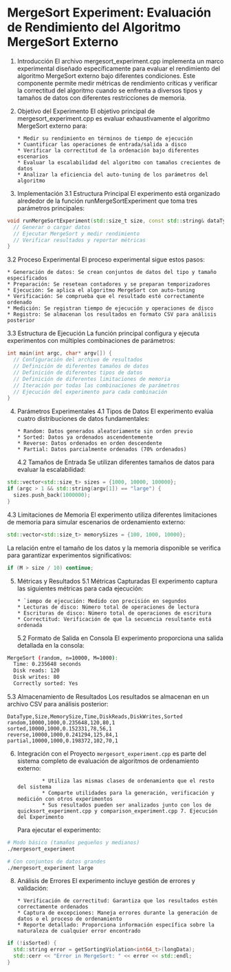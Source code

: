 # MergeSort Experiment: Evaluación de Rendimiento del Algoritmo MergeSort Externo

1.  Introducción
    El archivo mergesort_experiment.cpp implementa un marco experimental diseñado específicamente para evaluar el rendimiento del algoritmo MergeSort externo bajo diferentes condiciones. Este componente permite medir métricas de rendimiento críticas y verificar la correctitud del algoritmo cuando se enfrenta a diversos tipos y tamaños de datos con diferentes restricciones de memoria.

2.  Objetivo del Experimento
    El objetivo principal de mergesort_experiment.cpp es evaluar exhaustivamente el algoritmo MergeSort externo para:

        * Medir su rendimiento en términos de tiempo de ejecución
        * Cuantificar las operaciones de entrada/salida a disco
        * Verificar la correctitud de la ordenación bajo diferentes escenarios
        * Evaluar la escalabilidad del algoritmo con tamaños crecientes de datos
        * Analizar la eficiencia del auto-tuning de los parámetros del algoritmo

3.  Implementación
    3.1 Estructura Principal
    El experimento está organizado alrededor de la función runMergeSortExperiment que toma tres parámetros principales:

```cpp
void runMergeSortExperiment(std::size_t size, const std::string& dataType, std::size_t M) {
  // Generar o cargar datos
  // Ejecutar MergeSort y medir rendimiento
  // Verificar resultados y reportar métricas
}
```

3.2 Proceso Experimental
El proceso experimental sigue estos pasos:

    * Generación de datos: Se crean conjuntos de datos del tipo y tamaño especificados
    * Preparación: Se resetean contadores y se preparan temporizadores
    * Ejecución: Se aplica el algoritmo MergeSort con auto-tuning
    * Verificación: Se comprueba que el resultado esté correctamente ordenado
    * Medición: Se registran tiempo de ejecución y operaciones de disco
    * Registro: Se almacenan los resultados en formato CSV para análisis posterior

3.3 Estructura de Ejecución
La función principal configura y ejecuta experimentos con múltiples combinaciones de parámetros:

```cpp
int main(int argc, char* argv[]) {
  // Configuración del archivo de resultados
  // Definición de diferentes tamaños de datos
  // Definición de diferentes tipos de datos
  // Definición de diferentes limitaciones de memoria
  // Iteración por todas las combinaciones de parámetros
  // Ejecución del experimento para cada combinación
}
```

4.  Parámetros Experimentales
    4.1 Tipos de Datos
    El experimento evalúa cuatro distribuciones de datos fundamentales:

        * Random: Datos generados aleatoriamente sin orden previo
        * Sorted: Datos ya ordenados ascendentemente
        * Reverse: Datos ordenados en orden descendente
        * Partial: Datos parcialmente ordenados (70% ordenados)

    4.2 Tamaños de Entrada
    Se utilizan diferentes tamaños de datos para evaluar la escalabilidad:

```cpp
std::vector<std::size_t> sizes = {1000, 10000, 100000};
if (argc > 1 && std::string(argv[1]) == "large") {
  sizes.push_back(1000000);
}
```

4.3 Limitaciones de Memoria
El experimento utiliza diferentes limitaciones de memoria para simular escenarios de ordenamiento externo:

```cpp
std::vector<std::size_t> memorySizes = {100, 1000, 10000};
```

La relación entre el tamaño de los datos y la memoria disponible se verifica para garantizar experimentos significativos:

```cpp
if (M > size / 10) continue;
```

5.  Métricas y Resultados
    5.1 Métricas Capturadas
    El experimento captura las siguientes métricas para cada ejecución:

        * `iempo de ejecución: Medido con precisión en segundos
        * Lecturas de disco: Número total de operaciones de lectura
        * Escrituras de disco: Número total de operaciones de escritura
        * Correctitud: Verificación de que la secuencia resultante está ordenada

    5.2 Formato de Salida en Consola
    El experimento proporciona una salida detallada en la consola:

```bash
MergeSort (random, n=10000, M=1000):
  Time: 0.235648 seconds
  Disk reads: 120
  Disk writes: 80
  Correctly sorted: Yes
```

5.3 Almacenamiento de Resultados
Los resultados se almacenan en un archivo CSV para análisis posterior:

```cvs
DataType,Size,MemorySize,Time,DiskReads,DiskWrites,Sorted
random,10000,1000,0.235648,120,80,1
sorted,10000,1000,0.152331,78,56,1
reverse,10000,1000,0.241294,125,84,1
partial,10000,1000,0.198372,102,70,1
```

6.  Integración con el Proyecto
    `mergesort_experiment.cpp` es parte del sistema completo de evaluación de algoritmos de ordenamiento externo:

        		* Utiliza las mismas clases de ordenamiento que el resto del sistema
        		* Comparte utilidades para la generación, verificación y medición con otros experimentos
        		* Sus resultados pueden ser analizados junto con los de quicksort_experiment.cpp y comparison_experiment.cpp 7. Ejecución del Experimento

    Para ejecutar el experimento:

```bash
# Modo básico (tamaños pequeños y medianos)
./mergesort_experiment

# Con conjuntos de datos grandes
./mergesort_experiment large
```

8.  Análisis de Errores
    El experimento incluye gestión de errores y validación:

        * Verificación de correctitud: Garantiza que los resultados estén correctamente ordenados
        * Captura de excepciones: Maneja errores durante la generación de datos o el proceso de ordenamiento
        * Reporte detallado: Proporciona información específica sobre la naturaleza de cualquier error encontrado

```cpp
if (!isSorted) {
  std::string error = getSortingViolation<int64_t>(longData);
  std::cerr << "Error in MergeSort: " << error << std::endl;
}
```
